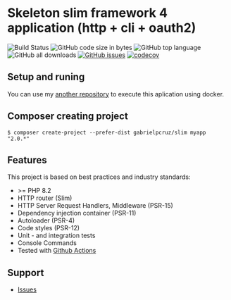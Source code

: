 # Skeleton slim framework 4 application (http + cli + oauth2)

![Build Status](https://github.com/gabrielpcruz/slim/actions/workflows/php.yml/badge.svg)
![GitHub code size in bytes](https://img.shields.io/github/languages/code-size/gabrielpcruz/slim)
![GitHub top language](https://img.shields.io/github/languages/top/gabrielpcruz/slim)
![GitHub all downloads](https://poser.pugx.org/gabrielpcruz/slim/d/total.svg)
[![GitHub issues](https://img.shields.io/github/issues/gabrielpcruz/slim?style)](https://github.com/gabrielpcruz/slim/issues)
[![codecov](https://codecov.io/gh/gabrielpcruz/slim/branch/master/graph/badge.svg)](https://codecov.io/gh/gabrielpcruz/slim)
## Setup and runing

You can use my [another repository](https://github.com/gabrielpcruz/application-php)
to execute this aplication using docker.

## Composer creating project
```
$ composer create-project --prefer-dist gabrielpcruz/slim myapp "2.0.*"
```

## Features

This project is based on best practices and industry standards:

* \>= PHP 8.2
* HTTP router (Slim)
* HTTP Server Request Handlers, Middleware (PSR-15)
* Dependency injection container (PSR-11)
* Autoloader (PSR-4)
* Code styles (PSR-12)
* Unit - and integration tests
* Console Commands
* Tested with [Github Actions](https://github.com/gabrielpcruz/slim/actions)

## Support

* [Issues](https://github.com/gabrielpcruz/slim/issues)

